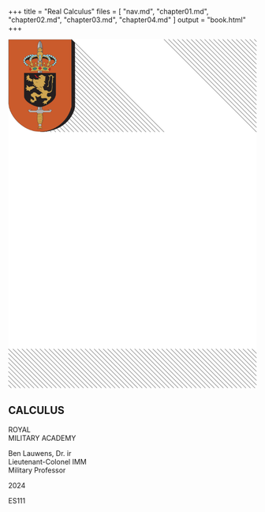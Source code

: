 +++
title = "Real Calculus"
files = [
    "nav.md",
    "chapter01.md",
    "chapter02.md",
    "chapter03.md",
    "chapter04.md"
]
output = "book.html"
+++
<section data-type="titlepage">
    <img src="cover.svg">
    <h1>CALCULUS</h1>
    <p data-type="academy">ROYAL<br>MILITARY ACADEMY</p>
	<p data-type="author">Ben Lauwens, Dr. ir<br>Lieutenant-Colonel IMM<br>Military Professor</p>
	<p data-type="year">2024</p>
	<p data-type="course">ES111</p>
</section>